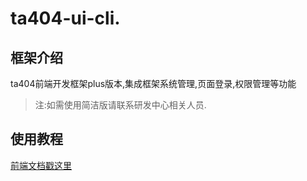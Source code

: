 # ta404-ui-cli.

## 框架介绍

ta404前端开发框架plus版本,集成框架系统管理,页面登录,权限管理等功能

> 注:如需使用简洁版请联系研发中心相关人员.

## 使用教程

[前端文档戳这里](http://cyshigehaohaizi.gitee.io/docs/)











